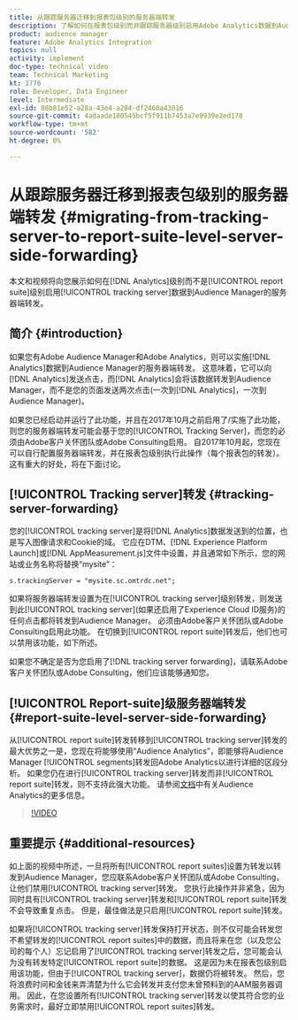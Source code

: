 ```yaml
---
title: 从跟踪服务器迁移到报表包级别的服务器端转发
description: 了解如何在报表包级别而非跟踪服务器级别启用Adobe Analytics数据到Audience Manager的服务器端转发。
product: audience manager
feature: Adobe Analytics Integration
topics: null
activity: implement
doc-type: technical video
team: Technical Marketing
kt: 1776
role: Developer, Data Engineer
level: Intermediate
exl-id: 08b81e52-a28a-43e4-a284-df2460a43016
source-git-commit: 4adaade180545bcf5f911b7453a7e9939e2ed178
workflow-type: tm+mt
source-wordcount: '582'
ht-degree: 0%

---
```


# 从跟踪服务器迁移到报表包级别的服务器端转发 {#migrating-from-tracking-server-to-report-suite-level-server-side-forwarding}

本文和视频将向您展示如何在[!DNL Analytics]级别而不是[!UICONTROL report suite]级别启用[!UICONTROL tracking server]数据到Audience Manager的服务器端转发。

## 简介 {#introduction}

如果您有Adobe Audience Manager和Adobe Analytics，则可以实施[!DNL Analytics]数据到Audience Manager的服务器端转发。 这意味着，它可以向[!DNL Analytics]发送点击，而[!DNL Analytics]会将该数据转发到Audience Manager，而不是您的页面发送两次点击(一次到[!DNL Analytics]，一次到Audience Manager)。

如果您已经启动并运行了此功能，并且在2017年10月之前启用了/实施了此功能，则您的服务器端转发可能会基于您的[!UICONTROL Tracking Server]，而您的必须由Adobe客户关怀团队或Adobe Consulting启用。 自2017年10月起，您现在可以自行配置服务器端转发，并在报表包级别执行此操作（每个报表包的转发）。 这有重大的好处，将在下面讨论。

## [!UICONTROL Tracking server]转发 {#tracking-server-forwarding}

您的[!UICONTROL tracking server]是将[!DNL Analytics]数据发送到的位置，也是写入图像请求和Cookie的域。 它应在DTM、[!DNL Experience Platform Launch]或[!DNL AppMeasurement.js]文件中设置，并且通常如下所示，您的网站或业务名称将替换“mysite”：

`s.trackingServer = "mysite.sc.omtrdc.net";`

如果将服务器端转发设置为在[!UICONTROL tracking server]级别转发，则发送到此[!UICONTROL tracking server]&#x200B;(如果还启用了Experience Cloud ID服务)的任何点击都将转发到Audience Manager。 必须由Adobe客户关怀团队或Adobe Consulting启用此功能。 在切换到[!UICONTROL report suite]转发后，他们也可以禁用该功能，如下所述。

如果您不确定是否为您启用了[!DNL tracking server forwarding]，请联系Adobe客户关怀团队或Adobe Consulting，他们应该能够通知您。

## [!UICONTROL Report-suite]级服务器端转发 {#report-suite-level-server-side-forwarding}

从[!UICONTROL report suite]转发转移到[!UICONTROL tracking server]转发的最大优势之一是，您现在将能够使用“Audience Analytics”，即能够将Audience Manager [!UICONTROL segments]转发回Adobe Analytics以进行详细的区段分析。 如果您仍在进行[!UICONTROL tracking server]转发而非[!UICONTROL report suite]转发，则不支持此强大功能。 请参阅[文档](https://experienceleague.adobe.com/docs/analytics/integration/audience-analytics/mc-audiences-aam.html)中有关Audience Analytics的更多信息。

>[!VIDEO](https://video.tv.adobe.com/v/23701/?quality=12)

## 重要提示 {#additional-resources}

如上面的视频中所述，一旦将所有[!UICONTROL report suites]设置为转发以转发到Audience Manager，您应联系Adobe客户关怀团队或Adobe Consulting，让他们禁用[!UICONTROL tracking server]转发。 您执行此操作并非紧急，因为同时具有[!UICONTROL tracking server]转发和[!UICONTROL report suite]转发不会导致重复点击。 但是，最佳做法是只启用[!UICONTROL report suite]转发。

如果将[!UICONTROL tracking server]转发保持打开状态，则不仅可能会转发您不希望转发的[!UICONTROL report suites]中的数据，而且将来在您（以及您公司的每个人）忘记启用了[!UICONTROL tracking server]转发之后，您可能会认为没有转发特定[!UICONTROL report suite]的数据。 这是因为未在报表包级别启用该功能，但由于[!UICONTROL tracking server]，数据仍将被转发。 然后，您将浪费时间和金钱来弄清楚为什么它会转发并支付您未曾预料到的AAM服务器调用。 因此，在您设置所有[!UICONTROL tracking server]转发以使其符合您的业务需求时，最好立即禁用[!UICONTROL report suites]转发。
